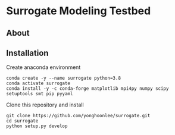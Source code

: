 # Surrogate Modeling Testbed

## About

## Installation

Create anaconda environment

```
conda create -y --name surrogate python=3.8
conda activate surrogate
conda install -y -c conda-forge matplotlib mpi4py numpy scipy setuptools smt pip pyyaml
```

Clone this repository and install

```
git clone https://github.com/yonghoonlee/surrogate.git
cd surrogate
python setup.py develop
```

